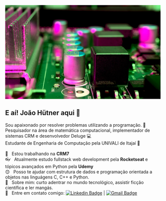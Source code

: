 <img width="500x301" src="https://github.com/joaohutner/joaohutner/blob/master/banner.png">

## E aí! João Hütner aqui 👋
Sou apaixonado por resolver problemas utilizando a programação. :blue_heart:
<br/>Pesquisador na área de matemática computacional, implementador de sistemas CRM e desenvolvedor Deluge :computer:
<br/>Estudante de Engenharia de Computação pela UNIVALI de Itajaí :vhs:<br/> 
 <br/> :file_folder:  &nbsp; Estou trabalhando na **CRM7**
 <br/> :eyeglasses: &nbsp; Atualmente estudo fullstack web development pela **Rocketseat** e tópicos avançados em Python pela **Udemy**
 <br/> :blush: &nbsp; Posso te ajudar com estrutura de dados e programação orientada a objetos nas linguágens C, C++ e Python.
 <br/> 💬  &nbsp; Sobre mim: curto adentrar no mundo tecnológico, assistir ficção científica e ler mangás.
 <br/> :email: &nbsp; Entre em contato comigo: [![Linkedin Badge](https://img.shields.io/badge/-JoaoHutner-blue?style=flat-square&logo=Linkedin&logoColor=white&link=https://www.linkedin.com/in/joao-victor-hutner/)](https://www.linkedin.com/in/joao-victor-hutner/) 
| 
[![Gmail Badge](https://img.shields.io/badge/-joaovictorhutner@gmail.com-c14438?style=flat-square&logo=Gmail&logoColor=white&link=mailto:joaovictorhutner@gmail.com)](mailto:joaovictorhutner@gmail.com)
